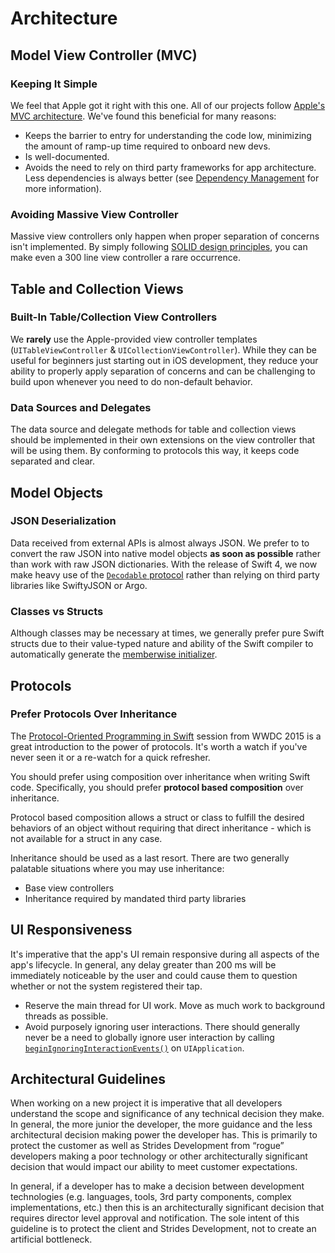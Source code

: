 # Architecture

## Model View Controller (MVC)

### Keeping It Simple

We feel that Apple got it right with this one. All of our projects follow [Apple's MVC architecture](https://developer.apple.com/library/archive/documentation/General/Conceptual/DevPedia-CocoaCore/MVC.html). We've found this beneficial for many reasons:

* Keeps the barrier to entry for understanding the code low, minimizing the amount of ramp-up time required to onboard new devs.
* Is well-documented.
* Avoids the need to rely on third party frameworks for app architecture. Less dependencies is always better (see [Dependency Management](../Dependency%20Management/Dependency%20Management.md) for more information).

### Avoiding Massive View Controller

Massive view controllers only happen when proper separation of concerns isn't implemented. By simply following [SOLID design principles](https://en.wikipedia.org/wiki/SOLID), you can make even a 300 line view controller a rare occurrence.

## Table and Collection Views

### Built-In Table/Collection View Controllers 

We **rarely** use the Apple-provided view controller templates (`UITableViewController` & `UICollectionViewController`). While they can be useful for beginners just starting out in iOS development, they reduce your ability to properly apply separation of concerns and can be challenging to build upon whenever you need to do non-default behavior.

### Data Sources and Delegates

The data source and delegate methods for table and collection views should be implemented in their own extensions on the view controller that will be using them. By conforming to protocols this way, it keeps code separated and clear.

## Model Objects

### JSON Deserialization

Data received from external APIs is almost always JSON. We prefer to to convert the raw JSON into native model objects **as soon as possible** rather than work with raw JSON dictionaries. With the release of Swift 4, we now make heavy use of the [`Decodable` protocol](https://developer.apple.com/documentation/swift/decodable) rather than relying on third party libraries like SwiftyJSON or Argo.

### Classes vs Structs

Although classes may be necessary at times, we generally prefer pure Swift structs due to their value-typed nature and ability of the Swift compiler to automatically generate the [memberwise initializer](https://docs.swift.org/swift-book/LanguageGuide/Initialization.html#ID214).

## Protocols

### Prefer Protocols Over Inheritance

The [Protocol-Oriented Programming in Swift](https://developer.apple.com/videos/play/wwdc2015/408/) session from WWDC 2015 is a great introduction to the power of protocols. It's worth a watch if you've never seen it or a re-watch for a quick refresher.

You should prefer using composition over inheritance when writing Swift code. Specifically, you should prefer __protocol based composition__ over inheritance.

Protocol based composition allows a struct or class to fulfill the desired behaviors of an object without requiring that direct inheritance - which is not available for a struct in any case.

Inheritance should be used as a last resort. There are two generally palatable situations where you may use inheritance:

* Base view controllers
* Inheritance required by mandated third party libraries

## UI Responsiveness

It's imperative that the app's UI remain responsive during all aspects of the app's lifecycle. In general, any delay greater than 200 ms will be immediately noticeable by the user and could cause them to question whether or not the system registered their tap.

* Reserve the main thread for UI work. Move as much work to background threads as possible.
* Avoid purposely ignoring user interactions. There should generally never be a need to globally ignore user interaction by calling [`beginIgnoringInteractionEvents()`](https://developer.apple.com/documentation/uikit/uiapplication/1623047-beginignoringinteractionevents) on `UIApplication`.

## Architectural Guidelines

When working on a new project it is imperative that all developers understand the scope and significance of any technical decision they make. In general, the more junior the developer, the more guidance and the less architectural decision making power the developer has. This is primarily to protect the customer as well as Strides Development from “rogue” developers making a poor technology or other architecturally significant decision that would impact our ability to meet customer expectations.

In general, if a developer has to make a decision between development technologies (e.g. languages, tools, 3rd party components, complex implementations, etc.) then this is an architecturally significant decision that requires director level approval and notification. The sole intent of this guideline is to protect the client and Strides Development, not to create an artificial bottleneck.
